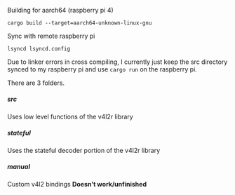 Building for aarch64 (raspberry pi 4)
```
cargo build --target=aarch64-unknown-linux-gnu
```

Sync with remote raspberry pi
```
lsyncd lsyncd.config
```

Due to linker errors in cross compiling, I currently just keep the src directory synced to my raspberry pi and use `cargo run` on the raspberry pi.

There are 3 folders.

##### src
Uses low level functions of the v4l2r library

##### stateful
Uses the stateful decoder portion of the v4l2r library

##### manual
Custom v4l2 bindings **Doesn't work/unfinished**